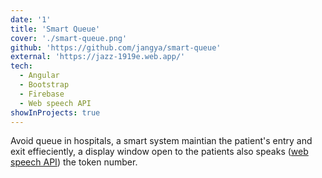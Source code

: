 ```yaml
---
date: '1'
title: 'Smart Queue'
cover: './smart-queue.png'
github: 'https://github.com/jangya/smart-queue'
external: 'https://jazz-1919e.web.app/'
tech:
  - Angular
  - Bootstrap
  - Firebase
  - Web speech API
showInProjects: true
---
```


Avoid queue in hospitals, a smart system maintian the patient's entry and exit effieciently, a display window open to the patients also speaks ([web speech API](https://developer.mozilla.org/en-US/docs/Web/API/Web_Speech_API/Using_the_Web_Speech_API)) the token number.
